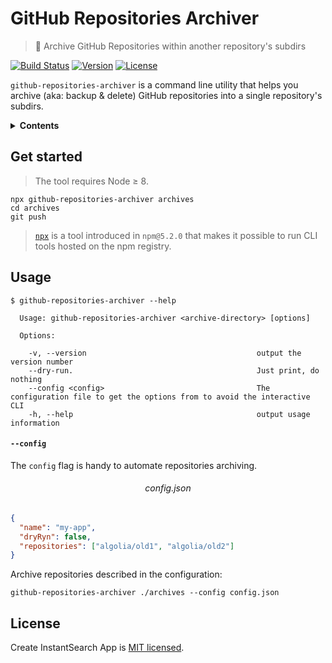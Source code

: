 # GitHub Repositories Archiver

> 🚜 Archive GitHub Repositories within another repository's subdirs

[![Build Status][travis-svg]][travis-url] [![Version][version-svg]][package-url] [![License][license-image]][license-url]

`github-repositories-archiver` is a command line utility that helps you archive (aka: backup & delete) GitHub repositories into a single repository's subdirs.

<!-- <p align="center">
  <img src="preview.png" width="800" alt="Preview">
</p>
 -->
<details>
  <summary><strong>Contents</strong></summary>


<!-- START doctoc generated TOC please keep comment here to allow auto update -->
<!-- DON'T EDIT THIS SECTION, INSTEAD RE-RUN doctoc TO UPDATE -->


- [Get started](#get-started)
- [Usage](#usage)
- [API](#api)
- [Tutorials](#tutorials)
- [Previews](#previews)
- [License](#license)

<!-- END doctoc generated TOC please keep comment here to allow auto update -->

</details>

## Get started

> The tool requires Node ≥ 8.

```
npx github-repositories-archiver archives
cd archives
git push
```

> [`npx`](https://medium.com/@maybekatz/introducing-npx-an-npm-package-runner-55f7d4bd282b) is a tool introduced in `npm@5.2.0` that makes it possible to run CLI tools hosted on the npm registry.

## Usage

```
$ github-repositories-archiver --help

  Usage: github-repositories-archiver <archive-directory> [options]

  Options:

    -v, --version                                      output the version number
    --dry-run.                                         Just print, do nothing
    --config <config>                                  The configuration file to get the options from to avoid the interactive CLI
    -h, --help                                         output usage information
```

#### `--config`

The `config` flag is handy to automate repositories archiving.

<h6 align="center">config.json</h6>

```json
{
  "name": "my-app",
  "dryRyn": false,
  "repositories": ["algolia/old1", "algolia/old2"]
}
```

Archive repositories described in the configuration:

```
github-repositories-archiver ./archives --config config.json
```

## License

Create InstantSearch App is [MIT licensed](LICENSE).

<!-- Badges -->

[version-svg]: https://img.shields.io/npm/v/github-repositories-archiver.svg?style=flat-square
[package-url]: https://npmjs.org/package/github-repositories-archiver
[travis-svg]: https://img.shields.io/travis/algolia/github-repositories-archiver/master.svg?style=flat-square
[travis-url]: https://travis-ci.org/algolia/github-repositories-archiver
[license-image]: http://img.shields.io/badge/license-MIT-green.svg?style=flat-square
[license-url]: LICENSE
